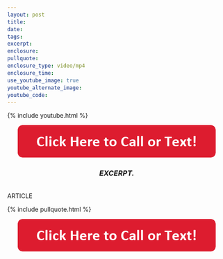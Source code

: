 ```yaml
---
layout: post
title:
date:
tags:
excerpt:
enclosure:
pullquote:
enclosure_type: video/mp4
enclosure_time:
use_youtube_image: true
youtube_alternate_image:
youtube_code:
---
```

{% include youtube.html %}

<center><a href="tel:6306382600"><img alt="" width="456" height="75" src="/uploads/click-here-to-call-or-text.png" /></a></center>

### <center><em>EXCERPT.</em></center>

<br>ARTICLE

{% include pullquote.html %}

<center><a href="tel:6306382600"><img alt="" width="456" height="75" src="/uploads/click-here-to-call-or-text.png" /></a></center>

